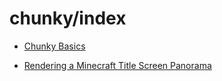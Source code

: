 # chunky/index

- [Chunky Basics](basics)

- [Rendering a Minecraft Title Screen Panorama](title_panorama)
